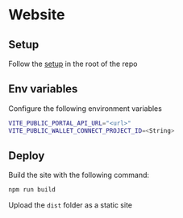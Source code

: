 # Website

## Setup

Follow the [setup](../README.md) in the root of the repo

## Env variables

Configure the following environment variables

```sh
VITE_PUBLIC_PORTAL_API_URL="<url>"
VITE_PUBLIC_WALLET_CONNECT_PROJECT_ID=<String>
```

## Deploy

Build the site with the following command:

```sh
npm run build
```

Upload the `dist` folder as a static site
